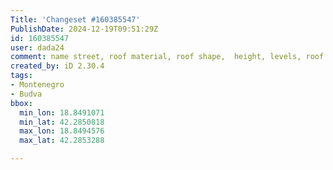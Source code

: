 ```yaml
---
Title: 'Changeset #160385547'
PublishDate: 2024-12-19T09:51:29Z
id: 160385547
user: dada24
comment: name street, roof material, roof shape,  height, levels, roof colour
created_by: iD 2.30.4
tags:
- Montenegro
- Budva
bbox:
  min_lon: 18.8491071
  min_lat: 42.2850818
  max_lon: 18.8494576
  max_lat: 42.2853288

---
```

